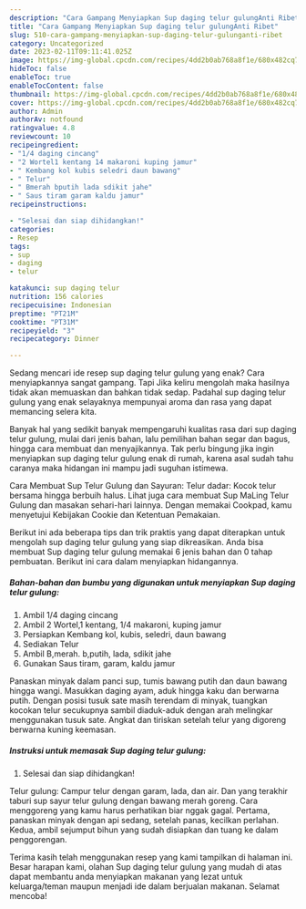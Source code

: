 ```yaml
---
description: "Cara Gampang Menyiapkan Sup daging telur gulungAnti Ribet"
title: "Cara Gampang Menyiapkan Sup daging telur gulungAnti Ribet"
slug: 510-cara-gampang-menyiapkan-sup-daging-telur-gulunganti-ribet
category: Uncategorized
date: 2023-02-11T09:11:41.025Z
image: https://img-global.cpcdn.com/recipes/4dd2b0ab768a8f1e/680x482cq70/sup-daging-telur-gulung-foto-resep-utama.jpg
hideToc: false
enableToc: true
enableTocContent: false
thumbnail: https://img-global.cpcdn.com/recipes/4dd2b0ab768a8f1e/680x482cq70/sup-daging-telur-gulung-foto-resep-utama.jpg
cover: https://img-global.cpcdn.com/recipes/4dd2b0ab768a8f1e/680x482cq70/sup-daging-telur-gulung-foto-resep-utama.jpg
author: Admin
authorAv: notfound
ratingvalue: 4.8
reviewcount: 10
recipeingredient:
- "1/4 daging cincang"
- "2 Wortel1 kentang 14 makaroni kuping jamur"
- " Kembang kol kubis seledri daun bawang"
- " Telur"
- " Bmerah bputih lada sdikit jahe"
- " Saus tiram garam kaldu jamur"
recipeinstructions:

- "Selesai dan siap dihidangkan!"
categories:
- Resep
tags:
- sup
- daging
- telur

katakunci: sup daging telur 
nutrition: 156 calories
recipecuisine: Indonesian
preptime: "PT21M"
cooktime: "PT31M"
recipeyield: "3"
recipecategory: Dinner

---
```



Sedang mencari ide resep sup daging telur gulung yang enak? Cara menyiapkannya sangat gampang. Tapi Jika keliru mengolah maka hasilnya tidak akan memuaskan dan bahkan tidak sedap. Padahal sup daging telur gulung yang enak selayaknya mempunyai aroma dan rasa yang dapat memancing selera kita.


Banyak hal yang sedikit banyak mempengaruhi kualitas rasa dari sup daging telur gulung, mulai dari jenis bahan, lalu pemilihan bahan segar dan bagus, hingga cara membuat dan menyajikannya. Tak perlu bingung jika ingin menyiapkan sup daging telur gulung enak di rumah, karena asal sudah tahu caranya maka hidangan ini mampu jadi suguhan istimewa.

Cara Membuat Sup Telur Gulung dan Sayuran: Telur dadar: Kocok telur bersama hingga berbuih halus. Lihat juga cara membuat Sup MaLing Telur Gulung dan masakan sehari-hari lainnya. Dengan memakai Cookpad, kamu menyetujui Kebijakan Cookie dan Ketentuan Pemakaian.


Berikut ini ada beberapa tips dan trik praktis yang dapat diterapkan untuk mengolah sup daging telur gulung yang siap dikreasikan. Anda bisa membuat Sup daging telur gulung memakai 6 jenis bahan dan 0 tahap pembuatan. Berikut ini cara dalam menyiapkan hidangannya.

<!--inarticleads1-->

##### Bahan-bahan dan bumbu yang digunakan untuk menyiapkan Sup daging telur gulung:

1. Ambil 1/4 daging cincang
1. Ambil 2 Wortel,1 kentang, 1/4 makaroni, kuping jamur
1. Persiapkan  Kembang kol, kubis, seledri, daun bawang
1. Sediakan  Telur
1. Ambil  B,merah. b,putih, lada, sdikit jahe
1. Gunakan  Saus tiram, garam, kaldu jamur


Panaskan minyak dalam panci sup, tumis bawang putih dan daun bawang hingga wangi. Masukkan daging ayam, aduk hingga kaku dan berwarna putih. Dengan posisi tusuk sate masih terendam di minyak, tuangkan kocokan telur secukupnya sambil diaduk-aduk dengan arah melingkar menggunakan tusuk sate. Angkat dan tiriskan setelah telur yang digoreng berwarna kuning keemasan. 

<!--inarticleads2-->

##### Instruksi untuk memasak Sup daging telur gulung:


1. Selesai dan siap dihidangkan!

Telur gulung: Campur telur dengan garam, lada, dan air. Dan yang terakhir taburi sup sayur telur gulung dengan bawang merah goreng. Cara menggoreng yang kamu harus perhatikan biar nggak gagal. Pertama, panaskan minyak dengan api sedang, setelah panas, kecilkan perlahan. Kedua, ambil sejumput bihun yang sudah disiapkan dan tuang ke dalam penggorengan. 

Terima kasih telah menggunakan resep yang kami tampilkan di halaman ini. Besar harapan kami, olahan Sup daging telur gulung yang mudah di atas dapat membantu anda menyiapkan makanan yang lezat untuk keluarga/teman maupun menjadi ide dalam berjualan makanan. Selamat mencoba!

